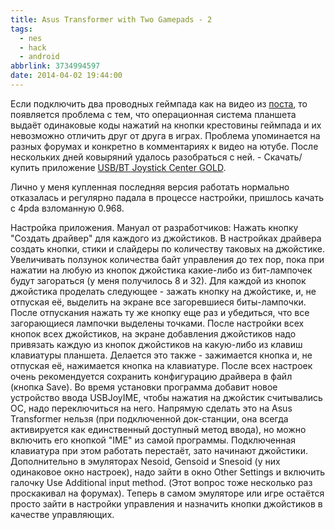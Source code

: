 ```yaml
---
title: Asus Transformer with Two Gamepads - 2
tags:
  - nes
  - hack
  - android
abbrlink: 3734994597
date: 2014-04-02 19:44:00
---
```

Если подключить два проводных геймпада как на видео из [поста](http://spiiin.livejournal.com/75943.html), то появляется проблема с тем, что операционная система планшета выдаёт одинаковые коды нажатий на кнопки крестовины геймпада и их невозможно отличить друг от друга в играх. Проблема упоминается на разных форумах и конкретно в комментариях к видео на ютубе. После нескольких дней ковыряний удалось разобраться с ней. - Скачать/купить приложение [USB/BT Joystick Center GOLD](https://play.google.com/store/apps/details?id=com.poke64738.usbjoygold&hl=ru).

Лично у меня купленная последняя версия работать нормально отказалась и регулярно падала в процессе настройки, пришлось качать с 4pda взломанную 0.968. 

Настройка приложения. Мануал от разработчиков:
Нажать кнопку "Создать драйвер" для каждого из джойстиков.
В настройках драйвера создать кнопки, стики и слайдеры по количеству таковых на джойстике.
Увеличивать ползунок количества байт управления до тех пор, пока при нажатии на любую из кнопок джойстика какие-либо из бит-лампочек будут загораться (у меня получилось 8 и 32).
Для каждой из кнопок джойстика проделать следующее - зажать кнопку на джойстике, и, не отпуская её, выделить на экране все загоревшиеся биты-лампочки. После отпускания нажать ту же кнопку еще раз и убедиться, что все загорающиеся лампочки выделены точками.
После настройки всех кнопок всех джойстиков, на экране добавления джойстиков надо привязать каждую из кнопок джойстиков на какую-либо из клавиш клавиатуры планшета. Делается это также - зажимается кнопка и, не отпуская её, нажимается кнопка на клавиатуре.
После всех настроек очень рекомендуется сохранить конфигурацию драйвера в файл (кнопка Save).
Во время установки программа добавит новое устройство ввода USBJoyIME, чтобы нажатия на джойстик считывались ОС, надо переключиться на него. Напрямую сделать это на Asus Transformer нельзя (при подключенной док-станции, она всегда активируется как единственный доступный метод ввода), но можно включить его кнопкой "IME" из самой программы. Подключенная клавиатура при этом работать перестаёт, зато начинают джойстики.
Дополнительно в эмуляторах Nesoid, Gensoid и Snesoid (у них одинаковое окно настроек), надо зайти в окно Other Settings и включить галочку Use Additional input method.
(Этот вопрос тоже несколько раз проскакивал на форумах).
Теперь в самом эмуляторе или игре остаётся просто зайти в настройки управления и назначить кнопки джойстиков в качестве управляющих.